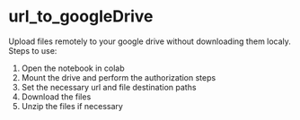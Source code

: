 # url_to_googleDrive
Upload files remotely to your google drive without downloading them localy. Steps to use:

1. Open the notebook in colab
2. Mount the drive and perform the authorization steps
3. Set the necessary url and file destination paths
4. Download the files
5. Unzip the files if necessary
